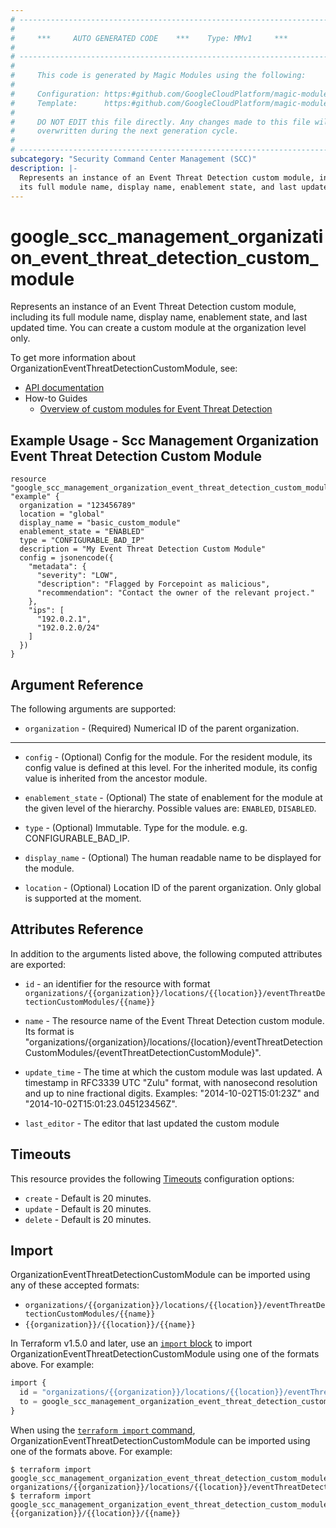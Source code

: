 ```yaml
---
# ----------------------------------------------------------------------------
#
#     ***     AUTO GENERATED CODE    ***    Type: MMv1     ***
#
# ----------------------------------------------------------------------------
#
#     This code is generated by Magic Modules using the following:
#
#     Configuration: https:#github.com/GoogleCloudPlatform/magic-modules/tree/main/mmv1/products/securitycentermanagement/OrganizationEventThreatDetectionCustomModule.yaml
#     Template:      https:#github.com/GoogleCloudPlatform/magic-modules/tree/main/mmv1/templates/terraform/resource.html.markdown.tmpl
#
#     DO NOT EDIT this file directly. Any changes made to this file will be
#     overwritten during the next generation cycle.
#
# ----------------------------------------------------------------------------
subcategory: "Security Command Center Management (SCC)"
description: |-
  Represents an instance of an Event Threat Detection custom module, including
  its full module name, display name, enablement state, and last updated time.
---
```


# google_scc_management_organization_event_threat_detection_custom_module

Represents an instance of an Event Threat Detection custom module, including
its full module name, display name, enablement state, and last updated time.
You can create a custom module at the organization level only.


To get more information about OrganizationEventThreatDetectionCustomModule, see:

* [API documentation](https://cloud.google.com/security-command-center/docs/reference/security-center-management/rest/v1/organizations.locations.eventThreatDetectionCustomModules)
* How-to Guides
    * [Overview of custom modules for Event Threat Detection](https://cloud.google.com/security-command-center/docs/custom-modules-etd-overview)

## Example Usage - Scc Management Organization Event Threat Detection Custom Module


```hcl
resource "google_scc_management_organization_event_threat_detection_custom_module" "example" {
  organization = "123456789"
  location = "global"
  display_name = "basic_custom_module"
  enablement_state = "ENABLED"
  type = "CONFIGURABLE_BAD_IP"
  description = "My Event Threat Detection Custom Module"
  config = jsonencode({
    "metadata": {
      "severity": "LOW",
      "description": "Flagged by Forcepoint as malicious",
      "recommendation": "Contact the owner of the relevant project."
    },
    "ips": [
      "192.0.2.1",
      "192.0.2.0/24"
    ]
  })
}
```

## Argument Reference

The following arguments are supported:


* `organization` -
  (Required)
  Numerical ID of the parent organization.


- - -


* `config` -
  (Optional)
  Config for the module. For the resident module, its config value is defined at this level.
  For the inherited module, its config value is inherited from the ancestor module.

* `enablement_state` -
  (Optional)
  The state of enablement for the module at the given level of the hierarchy.
  Possible values are: `ENABLED`, `DISABLED`.

* `type` -
  (Optional)
  Immutable. Type for the module. e.g. CONFIGURABLE_BAD_IP.

* `display_name` -
  (Optional)
  The human readable name to be displayed for the module.

* `location` -
  (Optional)
  Location ID of the parent organization. Only global is supported at the moment.


## Attributes Reference

In addition to the arguments listed above, the following computed attributes are exported:

* `id` - an identifier for the resource with format `organizations/{{organization}}/locations/{{location}}/eventThreatDetectionCustomModules/{{name}}`

* `name` -
  The resource name of the Event Threat Detection custom module.
  Its format is "organizations/{organization}/locations/{location}/eventThreatDetectionCustomModules/{eventThreatDetectionCustomModule}".

* `update_time` -
  The time at which the custom module was last updated.
  A timestamp in RFC3339 UTC "Zulu" format, with nanosecond resolution and
  up to nine fractional digits. Examples: "2014-10-02T15:01:23Z" and "2014-10-02T15:01:23.045123456Z".

* `last_editor` -
  The editor that last updated the custom module


## Timeouts

This resource provides the following
[Timeouts](https://developer.hashicorp.com/terraform/plugin/sdkv2/resources/retries-and-customizable-timeouts) configuration options:

- `create` - Default is 20 minutes.
- `update` - Default is 20 minutes.
- `delete` - Default is 20 minutes.

## Import


OrganizationEventThreatDetectionCustomModule can be imported using any of these accepted formats:

* `organizations/{{organization}}/locations/{{location}}/eventThreatDetectionCustomModules/{{name}}`
* `{{organization}}/{{location}}/{{name}}`


In Terraform v1.5.0 and later, use an [`import` block](https://developer.hashicorp.com/terraform/language/import) to import OrganizationEventThreatDetectionCustomModule using one of the formats above. For example:

```tf
import {
  id = "organizations/{{organization}}/locations/{{location}}/eventThreatDetectionCustomModules/{{name}}"
  to = google_scc_management_organization_event_threat_detection_custom_module.default
}
```

When using the [`terraform import` command](https://developer.hashicorp.com/terraform/cli/commands/import), OrganizationEventThreatDetectionCustomModule can be imported using one of the formats above. For example:

```
$ terraform import google_scc_management_organization_event_threat_detection_custom_module.default organizations/{{organization}}/locations/{{location}}/eventThreatDetectionCustomModules/{{name}}
$ terraform import google_scc_management_organization_event_threat_detection_custom_module.default {{organization}}/{{location}}/{{name}}
```
